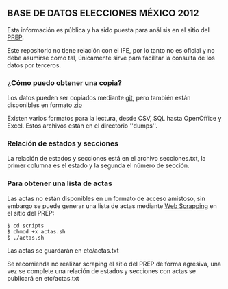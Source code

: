 ## BASE DE DATOS ELECCIONES MÉXICO 2012

Esta información es pública y ha sido puesta para análisis en el sitio del [PREP](http://prep2012.ife.org.mx/prep/NACIONAL/PresidenteNacionalVPC.html).

Este repositorio no tiene relación con el IFE, por lo tanto no es oficial y no debe asumirse como tal, únicamente sirve para facilitar la consulta de los datos por terceros.

### ¿Cómo puedo obtener una copia?

Los datos pueden ser copiados mediante [git](http://git-scm.com), pero también están disponibles en formato [zip](https://github.com/xiam/mexico-prep-2012/zipball/master)

Existen varios formatos para la lectura, desde CSV, SQL hasta OpenOffice y Excel. Estos archivos están en el directorio ''dumps''.

### Relación de estados y secciones

La relación de estados y secciones está en el archivo secciones.txt, la primer columna es el estado y la segunda el número de sección.

### Para obtener una lista de actas

Las actas no están disponibles en un formato de acceso amistoso, sin embargo se puede generar una lista de actas mediante [Web Scrapping](http://en.wikipedia.org/wiki/Web_scraping) en el sitio del PREP:

    $ cd scripts
    $ chmod +x actas.sh
    $ ./actas.sh

Las actas se guardarán en etc/actas.txt

Se recomienda no realizar scraping el sitio del PREP de forma agresiva, una vez se complete una relación de estados y secciones con actas se publicará en etc/actas.txt

